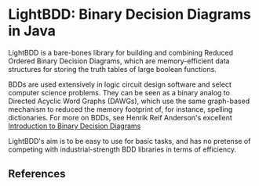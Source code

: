 # LightBDD: Binary Decision Diagrams in Java

LightBDD is a bare-bones library for building and combining Reduced Ordered Binary Decision Diagrams, which are memory-efficient data structures for storing the truth tables of large boolean functions.

BDDs are used extensively in logic circuit design software and select computer science problems.  They can be seen as a binary analog to Directed Acyclic Word Graphs (DAWGs), which use the same graph-based mechanism to reduced the memory footprint of, for instance, spelling dictionaries.  For more on BDDs, see Henrik Reif Anderson's excellent [Introduction to Binary Decision Diagrams][1]

LightBDD's aim is to be easy to use for basic tasks, and has no pretense of competing with industrial-strength BDD libraries in terms of efficiency.

## References

[1]: http://www.cs.unb.ca/~gdueck/courses/cs4835/bdd97.pdf "Henrik Reif Anderson, 'An Introduction to Binary Decision Diagrams,' 1997."
